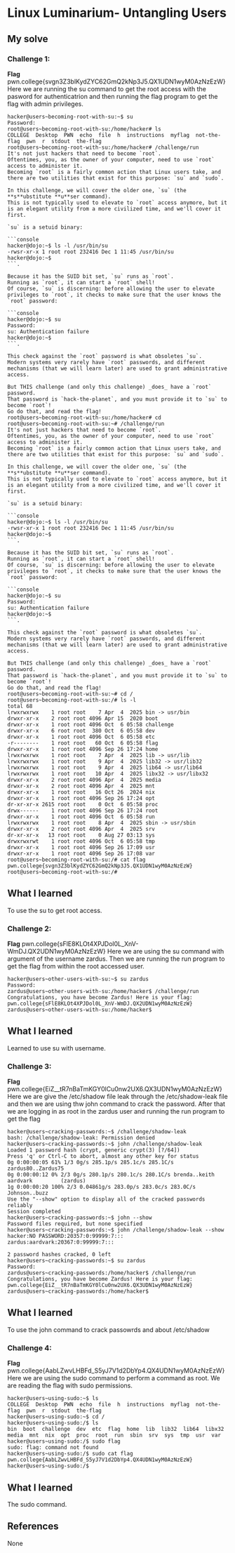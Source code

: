 # Linux Luminarium- Untangling Users

## My solve
### Challenge 1:
  **Flag**  pwn.college{svgn3Z3blKydZYC62GmQ2kNp3J5.QX1UDN1wyM0AzNzEzW}
  Here we are running the su command to get the root access with the pasword for authenticatrion and then running the flag program to get the flag with admin privileges.
 ``` 
hacker@users~becoming-root-with-su:~$ su
Password: 
root@users~becoming-root-with-su:/home/hacker# ls
COLLEGE  Desktop  PWN  echo  file  h  instructions  myflag  not-the-flag  pwn  r  stdout  the-flag
root@users~becoming-root-with-su:/home/hacker# /challenge/run
It's not just hackers that need to become `root`.
Oftentimes, you, as the owner of your computer, need to use `root` access to administer it.
Becoming `root` is a fairly common action that Linux users take, and there are two utilities that exist for this purpose: `su` and `sudo`.

In this challenge, we will cover the older one, `su` (the **s**ubstitute **u**ser command).
This is not typically used to elevate to `root` access anymore, but it is an elegant utility from a more civilized time, and we'll cover it first.

`su` is a setuid binary:

```console
hacker@dojo:~$ ls -l /usr/bin/su
-rwsr-xr-x 1 root root 232416 Dec 1 11:45 /usr/bin/su
hacker@dojo:~$
```.

Because it has the SUID bit set, `su` runs as `root`.
Running as `root`, it can start a `root` shell!
Of course, `su` is discerning: before allowing the user to elevate privileges to `root`, it checks to make sure that the user knows the `root` password:

```console
hacker@dojo:~$ su
Password: 
su: Authentication failure
hacker@dojo:~$
```.

This check against the `root` password is what obsoletes `su`.
Modern systems very rarely have `root` passwords, and different mechanisms (that we will learn later) are used to grant administrative access.

But THIS challenge (and only this challenge) _does_ have a `root` password.
That password is `hack-the-planet`, and you must provide it to `su` to become `root`!
Go do that, and read the flag!
root@users~becoming-root-with-su:/home/hacker# cd
root@users~becoming-root-with-su:~# /challenge/run
It's not just hackers that need to become `root`.
Oftentimes, you, as the owner of your computer, need to use `root` access to administer it.
Becoming `root` is a fairly common action that Linux users take, and there are two utilities that exist for this purpose: `su` and `sudo`.

In this challenge, we will cover the older one, `su` (the **s**ubstitute **u**ser command).
This is not typically used to elevate to `root` access anymore, but it is an elegant utility from a more civilized time, and we'll cover it first.

`su` is a setuid binary:

```console
hacker@dojo:~$ ls -l /usr/bin/su
-rwsr-xr-x 1 root root 232416 Dec 1 11:45 /usr/bin/su
hacker@dojo:~$
```.

Because it has the SUID bit set, `su` runs as `root`.
Running as `root`, it can start a `root` shell!
Of course, `su` is discerning: before allowing the user to elevate privileges to `root`, it checks to make sure that the user knows the `root` password:

```console
hacker@dojo:~$ su
Password: 
su: Authentication failure
hacker@dojo:~$
```.

This check against the `root` password is what obsoletes `su`.
Modern systems very rarely have `root` passwords, and different mechanisms (that we will learn later) are used to grant administrative access.

But THIS challenge (and only this challenge) _does_ have a `root` password.
That password is `hack-the-planet`, and you must provide it to `su` to become `root`!
Go do that, and read the flag!
root@users~becoming-root-with-su:~# cd /
root@users~becoming-root-with-su:/# ls -l
total 68
lrwxrwxrwx    1 root root    7 Apr  4  2025 bin -> usr/bin
drwxr-xr-x    2 root root 4096 Apr 15  2020 boot
drwxr-xr-x    1 root root 4096 Oct  6 05:58 challenge
drwxr-xr-x    6 root root  380 Oct  6 05:58 dev
drwxr-xr-x    1 root root 4096 Oct  6 05:58 etc
-r--------    1 root root   60 Oct  6 05:58 flag
drwxr-xr-x    1 root root 4096 Sep 26 17:24 home
lrwxrwxrwx    1 root root    7 Apr  4  2025 lib -> usr/lib
lrwxrwxrwx    1 root root    9 Apr  4  2025 lib32 -> usr/lib32
lrwxrwxrwx    1 root root    9 Apr  4  2025 lib64 -> usr/lib64
lrwxrwxrwx    1 root root   10 Apr  4  2025 libx32 -> usr/libx32
drwxr-xr-x    2 root root 4096 Apr  4  2025 media
drwxr-xr-x    2 root root 4096 Apr  4  2025 mnt
drwxr-xr-x    1 root root   16 Oct 26  2024 nix
drwxr-xr-x    1 root root 4096 Sep 26 17:24 opt
dr-xr-xr-x 2615 root root    0 Oct  6 05:58 proc
drwx------    1 root root 4096 Sep 26 17:24 root
drwxr-xr-x    1 root root 4096 Oct  6 05:58 run
lrwxrwxrwx    1 root root    8 Apr  4  2025 sbin -> usr/sbin
drwxr-xr-x    2 root root 4096 Apr  4  2025 srv
dr-xr-xr-x   13 root root    0 Aug 27 03:13 sys
drwxrwxrwt    1 root root 4096 Oct  6 05:58 tmp
drwxr-xr-x    1 root root 4096 Sep 26 17:09 usr
drwxr-xr-x    1 root root 4096 Sep 26 17:08 var
root@users~becoming-root-with-su:/# cat flag
pwn.college{svgn3Z3blKydZYC62GmQ2kNp3J5.QX1UDN1wyM0AzNzEzW}
root@users~becoming-root-with-su:/# 
```
## What I learned
To use the su to get root access.

### Challenge 2:
  **Flag**  pwn.college{sFlE8KLOt4XPJDol0L_XnV-WmDJ.QX2UDN1wyM0AzNzEzW}
  Here we are using the su command with argument of the username zardus. Then we are running the run program to get the flag from within the root accessed user.
 ``` 
hacker@users~other-users-with-su:~$ su zardus
Password: 
zardus@users~other-users-with-su:/home/hacker$ /challenge/run
Congratulations, you have become Zardus! Here is your flag:
pwn.college{sFlE8KLOt4XPJDol0L_XnV-WmDJ.QX2UDN1wyM0AzNzEzW}
zardus@users~other-users-with-su:/home/hacker$ 
```
## What I learned
Learned to use su with username.

### Challenge 3:
  **Flag**  pwn.college{EiZ__tR7nBaTmKGY0lCu0nw2UX6.QX3UDN1wyM0AzNzEzW}
  Here we are give the /etc/shadow file leak through the /etc/shadow-leak file and then we are using thw john command to crack the password. After that we are logging in as root in the zardus user and running the run program to get the flag
 ```
 hacker@users~cracking-passwords:~$ /challenge/shadow-leak
bash: /challenge/shadow-leak: Permission denied
hacker@users~cracking-passwords:~$ john /challenge/shadow-leak
Loaded 1 password hash (crypt, generic crypt(3) [?/64])
Press 'q' or Ctrl-C to abort, almost any other key for status
0g 0:00:00:05 61% 1/3 0g/s 285.1p/s 285.1c/s 285.1C/s zardus80..Zardus75
0g 0:00:00:12 0% 2/3 0g/s 280.1p/s 280.1c/s 280.1C/s brenda..keith
aardvark         (zardus)
1g 0:00:00:20 100% 2/3 0.04861g/s 283.0p/s 283.0c/s 283.0C/s Johnson..buzz
Use the "--show" option to display all of the cracked passwords reliably
Session completed
hacker@users~cracking-passwords:~$ john --show
Password files required, but none specified
hacker@users~cracking-passwords:~$ john /challenge/shadow-leak --show
hacker:NO PASSWORD:20357:0:99999:7:::
zardus:aardvark:20367:0:99999:7:::

2 password hashes cracked, 0 left
hacker@users~cracking-passwords:~$ su zardus
Password: 
zardus@users~cracking-passwords:/home/hacker$ /challenge/run
Congratulations, you have become Zardus! Here is your flag:
pwn.college{EiZ__tR7nBaTmKGY0lCu0nw2UX6.QX3UDN1wyM0AzNzEzW}
zardus@users~cracking-passwords:/home/hacker$ 
```
## What I learned
To use the john command to crack passowrds and about /etc/shadow

### Challenge 4:
  **Flag**  pwn.college{AabLZwvLHBFd_S5yJ7V1d2DbYp4.QX4UDN1wyM0AzNzEzW}
  Here we are using the sudo command to perform a command as root. We are reading the flag with sudo permissions.
 ``` 
hacker@users~using-sudo:~$ ls
COLLEGE  Desktop  PWN  echo  file  h  instructions  myflag  not-the-flag  pwn  r  stdout  the-flag
hacker@users~using-sudo:~$ cd /
hacker@users~using-sudo:/$ ls
bin  boot  challenge  dev  etc  flag  home  lib  lib32  lib64  libx32  media  mnt  nix  opt  proc  root  run  sbin  srv  sys  tmp  usr  var
hacker@users~using-sudo:/$ sudo flag
sudo: flag: command not found
hacker@users~using-sudo:/$ sudo cat flag
pwn.college{AabLZwvLHBFd_S5yJ7V1d2DbYp4.QX4UDN1wyM0AzNzEzW}
hacker@users~using-sudo:/$ 
```
## What I learned
The sudo command.

## References 
None
